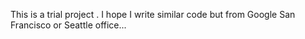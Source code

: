 This is a trial project .
I hope I write similar code but from Google San Francisco or Seattle office...